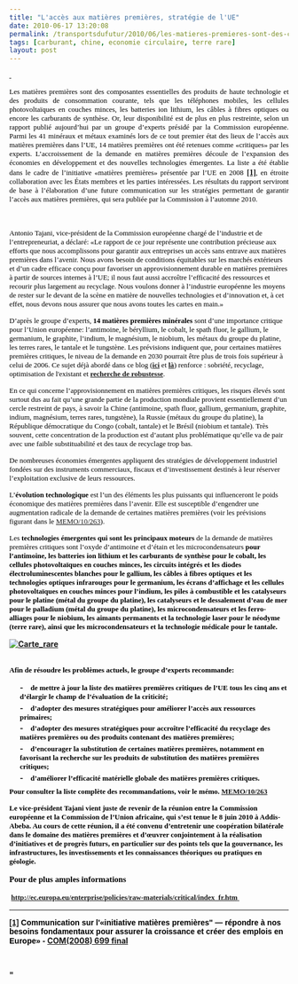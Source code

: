 ```yaml
---
title: "L'accès aux matières premières, stratégie de l'UE"
date: 2010-06-17 13:20:08
permalink: /transportsdufutur/2010/06/les-matieres-premieres-sont-des-composantes-essentielles-des-produits-de-haute-technologie-et-des-produits-de-consommatio-2.html
tags: [carburant, chine, economie circulaire, terre rare]
layout: post
---
```


<p><span><span style="color: blue"><a href="http://eur-lex.europa.eu/LexUriServ/LexUriServ.do?uri=COM:2008:0699:FIN:FR:PDF" target="_blank" title="COM(2008) 699 final"><span style="color: #0033cc"><span style="font-family: Times New Roman"> </span></span></a> <p class="4Chapeau" style="text-align: justify;margin: 1em 0px"><a name="Heading7"><span style="font-family: Calibri"><span style="color: #000000;font-size: small">Les matières premières sont des composantes essentielles des produits de haute technologie et des produits de consommation courante, tels que les téléphones mobiles, les cellules photovoltaïques en couches minces, les batteries ion lithium, les câbles à fibres optiques ou encore les carburants de synthèse. Or, leur disponibilité est de plus en plus restreinte, selon un rapport publié aujourd’hui par un groupe d’experts présidé par la Commission européenne. Parmi les 41 minéraux et métaux examinés lors de ce tout premier état des lieux de l’accès aux matières premières dans l’UE, 14 matières premières ont été retenues comme «critiques» par les experts. L’accroissement de la demande en matières premières découle de l’expansion des économies en développement et des nouvelles technologies émergentes. La liste a été établie dans le cadre de l’initiative «matières premières» présentée par l’UE en 2008</span></span></a><span> </span><a href="#_ftn1" name="_ftnref1"><span><span class="MsoFootnoteReference"><span style="font-family: Calibri;font-weight: normal"><span><span class="MsoFootnoteReference"><span><strong>[1]</strong></span></span></span></span></span></span></a><span><span style="font-family: Calibri"><span style="color: #000000"><span style="font-size: small">, en étroite collaboration avec les États membres et les parties intéressées. Les résultats du rapport serviront de base à l’élaboration d’une future communication sur les stratégies permettant de garantir l’accès aux matières premières, qui sera publiée par la Commission à l’automne 2010.</span></span></span></span></p> <span> </span> <p class="5Normal" style="margin: 1em 0px"><span style="font-family: Calibri"><span style="color: #000000"><span style="font-size: small">Antonio Tajani, vice-président de la Commission européenne chargé de l’industrie et de l’entrepreneuriat, a déclaré: «Le rapport de ce jour représente une contribution précieuse aux efforts que nous accomplissons pour garantir aux entreprises un accès sans entrave aux matières premières dans l’avenir. Nous avons besoin de conditions équitables sur les marchés extérieurs et d’un cadre efficace conçu pour favoriser un approvisionnement durable en matières premières à partir de sources internes à l’UE; il nous faut aussi accroître l’efficacité des ressources et recourir plus largement au recyclage. Nous voulons donner à l’industrie européenne les moyens de rester sur le devant de la scène en matière de nouvelles technologies et d’innovation et, à cet effet, nous devons nous assurer que nous avons toutes les cartes en main.»<span style="color: blue"></span></span></span></span></p> <p class="5Normal" style="margin: 1em 0px"><span style="font-family: Calibri"><span style="color: #000000"><span style="font-size: small">D’après le groupe d’experts, <strong>14 matières premières minérales</strong> sont d’une importance critique pour l’Union européenne: l’antimoine, le béryllium, le cobalt, le spath fluor, le gallium, le germanium, le graphite, l’indium, le magnésium, le niobium, les métaux du groupe du platine, les terres rares, le tantale et le tungstène. Les prévisions indiquent que, pour certaines matières premières critiques, le niveau de la demande en 2030 pourrait être plus de trois fois supérieur à celui de 2006. Ce sujet déjà abordé dans ce blog (<strong><a href="https://gabrielplassat.github.io/transportsdufutur/2010/02/les-terres-rares-seront-elles-en-plus-volatiles-.html" target="_blank">ici</a></strong> et <strong><a href="https://gabrielplassat.github.io/transportsdufutur/2010/06/matieres-premieres-grands-changements-et-nouvelles-faiblesses.html" target="_blank">là</a></strong>) renforce : sobriété, recyclage, optimisation de l'existant et <strong><a href="https://gabrielplassat.github.io/transportsdufutur/2009/11/pour-une-mobilite-plus-robuste-aux-crises-a-venir.html" target="_blank">recherche de robustesse</a></strong>.</span></span></span></p> </span></span> </p>  <!--more-->   <p class="5Normal" style="margin: 1em 0px"><span style="color: #000000"><span style="font-size: small"><span style="font-family: Calibri">En ce qui concerne l’approvisionnement en matières premières critiques, les risques élevés sont surtout dus au fait qu’une grande partie de la production mondiale provient essentiellement d’un cercle restreint de pays, à savoir la Chine (antimoine, spath fluor, gallium, germanium, graphite, indium, magnésium, terres rares, tungstène), la Russie (métaux du groupe du platine), la République démocratique du Congo (cobalt, tantale) et le Brésil (niobium et tantale). Très souvent, cette concentration de la production est d’autant plus problématique qu’elle va de pair avec une faible substituabilité et des taux de recyclage trop bas.</span></span></span></p> <p class="5Normal" style="margin: 1em 0px"><span style="font-family: Calibri"><span style="color: #000000"><span style="font-size: small">De nombreuses économies émergentes appliquent des stratégies de développement industriel fondées sur des instruments commerciaux, fiscaux et d’investissement destinés à leur réserver l’exploitation exclusive de leurs ressources.</span></span></span></p> <p class="5Normal" style="margin: 1em 0px"><span style="font-size: small"><span style="font-family: Calibri"><span style="color: #000000">L’<strong>évolution technologique</strong> est l’un des éléments les plus puissants qui influenceront le poids économique des matières premières dans l’avenir. Elle est susceptible d’engendrer une augmentation radicale de la demande de certaines matières premières (voir les prévisions figurant dans le </span></span><span lang="EN-GB" style="font-family: Calibri"><a href="http://europa.eu/rapid/pressReleasesAction.do?reference=MEMO/10/263&format=HTML&aged=0&language=EN&guiLanguage=en"><span lang="FR"><span style="font-family: Times New Roman">MEMO/10/263</span></span></a></span><span style="font-family: Calibri"><span style="color: #000000">).</span></span></span></p> <p class="5Normal" style="margin: 1em 0px"><span style="font-family: Calibri"><span style="font-size: small"><span style="color: #000000">Les <strong>technologies émergentes qui sont les principaux moteurs </strong>de la demande de matières premières critiques sont l’oxyde d’antimoine et d’étain et les microcondensateurs<strong> pour l’<strong>antimoine</strong>, les batteries ion lithium et les carburants de synthèse pour le <strong>cobalt</strong>, les cellules photovoltaïques en couches minces, les circuits intégrés et les diodes électroluminescentes blanches pour le <strong>gallium</strong>,<strong> </strong>les câbles à fibres optiques et les technologies optiques infrarouges pour le<strong> germanium</strong>,<strong> </strong>les écrans d’affichage et les cellules photovoltaïques en couches minces pour l’<strong>indium</strong>,<strong> </strong>les piles à combustible et les catalyseurs pour le <strong>platine </strong>(métal du groupe du platine), les catalyseurs et le dessalement d’eau de mer<strong> </strong>pour le<strong> palladium</strong> (métal du groupe du platine), les microcondensateurs et les ferro-alliages pour le <strong>niobium</strong>, les aimants permanents et la technologie laser<strong> </strong>pour le<strong> néodyme (terre rare)</strong>, ainsi que les microcondensateurs et la technologie médicale pour le <strong>tantale</strong>.</span></span></span></p> <p><span> <p class="4Chapeau" style="text-align: justify;margin: 1em 0px"><a href="https://gabrielplassat.github.io/transportsdufutur/wp-content/uploads/sites/6/old/6a0120a66d2ad4970b013484853e77970c-pi.jpg"><img alt="Carte_rare" border="0" class="asset asset-image at-xid-6a0120a66d2ad4970b013484853e77970c image-full " src="/wp-content/uploads/sites/6/old/6a0120a66d2ad4970b013484853e77970c-800wi.jpg" title="Carte_rare" /></a> <br /><br /></p> </span></p> <p class="5Normal" style="margin: 1em 0px"><span style="font-family: Calibri"><span style="font-size: small"><span style="color: #000000">Afin de résoudre les problèmes actuels, le groupe d’experts recommande:</span></span></span></p> <p class="Tiret1" style="margin: 0pt 0pt 2pt 14.2pt"><span style="color: #000000"><span><span><span style="font-size: small">-</span><span>    </span></span></span><span dir="ltr"><span style="font-family: Calibri"><span style="font-size: small">de mettre à jour la liste des matières premières critiques de l’UE tous les cinq ans et d’élargir le champ de l’évaluation de la criticité;</span></span></span></span></p> <p class="Tiret1" style="margin: 0pt 0pt 2pt 14.2pt"><span style="color: #000000"><span><span><span style="font-size: small">-</span><span>    </span></span></span><span dir="ltr"><span style="font-family: Calibri"><span style="font-size: small">d’adopter des mesures stratégiques pour améliorer l’accès aux ressources primaires;</span></span></span></span></p> <p class="Tiret1" style="margin: 0pt 0pt 2pt 14.2pt"><span style="color: #000000"><span><span><span style="font-size: small">-</span><span>    </span></span></span><span dir="ltr"><span style="font-family: Calibri"><span style="font-size: small">d’adopter des mesures stratégiques pour accroître l’efficacité du recyclage des matières premières ou des produits contenant des matières premières;</span></span></span></span></p> <p class="Tiret1" style="margin: 0pt 0pt 2pt 14.2pt"><span style="color: #000000"><span><span><span style="font-size: small">-</span><span>    </span></span></span><span dir="ltr"><span style="font-family: Calibri"><span style="font-size: small">d’encourager la substitution de certaines matières premières, notamment en favorisant la recherche sur les produits de substitution des matières premières critiques;</span></span></span></span></p> <p class="Tiret1" style="margin: 0pt 0pt 2pt 14.2pt"><span style="color: #000000"><span><span><span style="font-size: small">-</span><span>    </span></span></span><span dir="ltr"><span style="font-family: Calibri"><span style="font-size: small">d’améliorer l’efficacité matérielle globale des matières premières critiques.</span></span></span></span></p> <p class="5Normal" style="margin: 6pt 0px 1em"><span style="font-size: small"><span style="color: #000000"><span style="font-family: Calibri">Pour consulter la liste complète des recommandations, voir le mémo.</span><span style="font-family: Calibri"> </span></span><span lang="EN-GB" style="font-family: Calibri"><a href="http://europa.eu/rapid/pressReleasesAction.do?reference=MEMO/10/263&format=HTML&aged=0&language=EN&guiLanguage=en"><span lang="FR"><span style="font-family: Times New Roman">MEMO/10/263</span></span></a></span><span style="font-family: Calibri"></span></span></p> <p class="5Normal" style="margin: 1em 0px"><span style="font-family: Calibri"><span style="font-size: small"><span style="color: #000000">Le vice-président Tajani vient juste de revenir de la <strong>réunion entre la Commission européenne et la Commission de l’Union africaine</strong>, qui s’est tenue le 8 juin 2010 à Addis-Abeba. Au cours de cette réunion, il a été convenu d’entretenir une coopération bilatérale dans le domaine des matières premières et d’œuvrer conjointement à la réalisation d’initiatives et de progrès futurs, en particulier sur des points tels que la gouvernance, les infrastructures, les investissements et les connaissances théoriques ou pratiques en géologie.</span></span></span></p> <p class="Sous-titre1" style="margin: 12pt 0pt 4pt"><span style="font-family: Calibri;font-size: 11pt"><strong><span style="color: #000000">Pour de plus amples informations</span></strong></span></p> <p class="5Normal" style="margin: 1em 0px"><a name="_Hlt264389739"></a><a name="_Hlt264389738"></a><a name="_Hlt264385431"></a><a name="_Hlt264385430"><span><span><span> </span></span></span></a><a href="http://ec.europa.eu/enterprise/policies/raw-materials/critical/index_fr.htm"><span style="font-size: small"><span><span><span><span><span style="font-family: Calibri">http://ec.europa.eu/enterprise/policies/raw-materials/critical/index_fr.htm</span></span></span></span></span><span><span><span><span> </span></span></span></span></span></a><span> </span><span> </span><span> </span><span> </span><span style="font-family: Calibri;color: blue"></span></p> <div></div> <p><span style="font-size: small"> <hr size="1" /> </span></p> <div id="ftn1"> <p class="MsoFootnoteText" style="margin: 0pt"><a href="#_ftnref1" name="_ftn1"><span class="MsoFootnoteReference"><span lang="EN-GB"><span><span class="MsoFootnoteReference"><span lang="EN-GB"><strong><span style="font-family: Arial">[1]</span></strong></span></span></span></span></span></a><span lang="EN-GB"><span style="font-family: Arial;color: #000000"> </span></span><span><span style="font-family: Arial;color: #000000">Communication sur l'«initiative matières premières" — répondre à nos besoins fondamentaux pour assurer la croissance et créer des emplois en Europe» - </span><span style=""color: blue""><a href=""http://eur-lex.europa.eu/LexUriServ/LexUriServ.do?uri=COM:2008:0699:FIN:FR:PDF"" target=""_blank"" title=""COM(2008) 699 final""><span style=""color: #0033cc""><span style=""font-family: Times New Roman"">COM(2008) 699 final</span></span></a></span></span></p> </div> <p> </p>"
